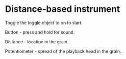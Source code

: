 # Distance-based instrument

Toggle the toggle object to on to start.

Button - press and hold for sound. 

Distance - location in the grain.

Potentiometer - spread of the playback head in the grain.
 





